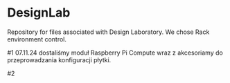 # DesignLab
Repository for files associated with Design Laboratory. 
We chose Rack environment control.

#1
07.11.24 dostaliśmy moduł Raspberry Pi Compute wraz z akcesoriamy do przeprowadzania konfiguracji płytki.

#2
